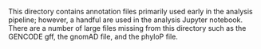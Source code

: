 This directory contains annotation files primarily used early in the analysis pipeline; however, a handful are used in the analysis Jupyter notebook. There are a number of large files missing from this directory such as the GENCODE gff, the gnomAD file, and the phyloP file.
